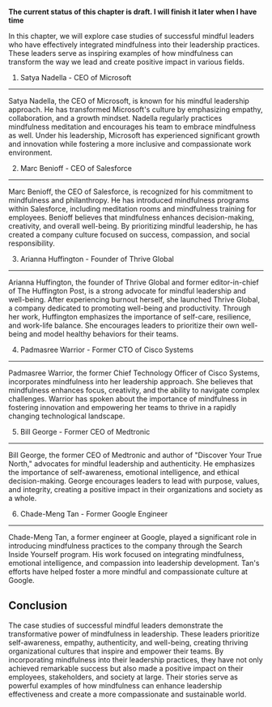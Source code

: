 **The current status of this chapter is draft. I will finish it later when I have time**

In this chapter, we will explore case studies of successful mindful leaders who have effectively integrated mindfulness into their leadership practices. These leaders serve as inspiring examples of how mindfulness can transform the way we lead and create positive impact in various fields.

1. Satya Nadella - CEO of Microsoft
-----------------------------------

Satya Nadella, the CEO of Microsoft, is known for his mindful leadership approach. He has transformed Microsoft's culture by emphasizing empathy, collaboration, and a growth mindset. Nadella regularly practices mindfulness meditation and encourages his team to embrace mindfulness as well. Under his leadership, Microsoft has experienced significant growth and innovation while fostering a more inclusive and compassionate work environment.

2. Marc Benioff - CEO of Salesforce
-----------------------------------

Marc Benioff, the CEO of Salesforce, is recognized for his commitment to mindfulness and philanthropy. He has introduced mindfulness programs within Salesforce, including meditation rooms and mindfulness training for employees. Benioff believes that mindfulness enhances decision-making, creativity, and overall well-being. By prioritizing mindful leadership, he has created a company culture focused on success, compassion, and social responsibility.

3. Arianna Huffington - Founder of Thrive Global
------------------------------------------------

Arianna Huffington, the founder of Thrive Global and former editor-in-chief of The Huffington Post, is a strong advocate for mindful leadership and well-being. After experiencing burnout herself, she launched Thrive Global, a company dedicated to promoting well-being and productivity. Through her work, Huffington emphasizes the importance of self-care, resilience, and work-life balance. She encourages leaders to prioritize their own well-being and model healthy behaviors for their teams.

4. Padmasree Warrior - Former CTO of Cisco Systems
--------------------------------------------------

Padmasree Warrior, the former Chief Technology Officer of Cisco Systems, incorporates mindfulness into her leadership approach. She believes that mindfulness enhances focus, creativity, and the ability to navigate complex challenges. Warrior has spoken about the importance of mindfulness in fostering innovation and empowering her teams to thrive in a rapidly changing technological landscape.

5. Bill George - Former CEO of Medtronic
----------------------------------------

Bill George, the former CEO of Medtronic and author of "Discover Your True North," advocates for mindful leadership and authenticity. He emphasizes the importance of self-awareness, emotional intelligence, and ethical decision-making. George encourages leaders to lead with purpose, values, and integrity, creating a positive impact in their organizations and society as a whole.

6. Chade-Meng Tan - Former Google Engineer
------------------------------------------

Chade-Meng Tan, a former engineer at Google, played a significant role in introducing mindfulness practices to the company through the Search Inside Yourself program. His work focused on integrating mindfulness, emotional intelligence, and compassion into leadership development. Tan's efforts have helped foster a more mindful and compassionate culture at Google.

Conclusion
----------

The case studies of successful mindful leaders demonstrate the transformative power of mindfulness in leadership. These leaders prioritize self-awareness, empathy, authenticity, and well-being, creating thriving organizational cultures that inspire and empower their teams. By incorporating mindfulness into their leadership practices, they have not only achieved remarkable success but also made a positive impact on their employees, stakeholders, and society at large. Their stories serve as powerful examples of how mindfulness can enhance leadership effectiveness and create a more compassionate and sustainable world.
